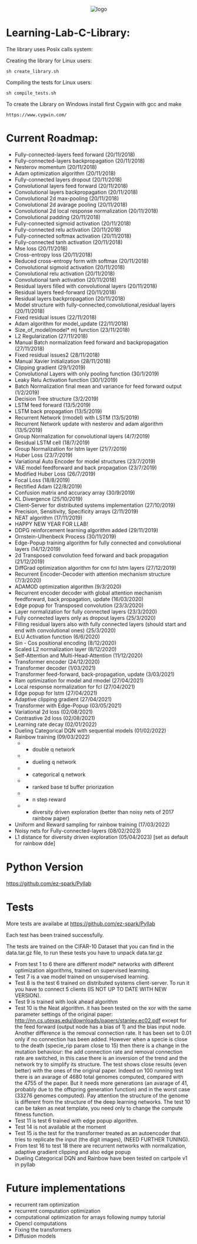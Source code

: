 <p align="center">
  <img src="https://i.ibb.co/bvbW4YL/photo2.jpg" alt="logo">
</p>

# Learning-Lab-C-Library:
The library uses Posix calls system:

Creating the library for Linux users:

```
sh create_library.sh
```

Compiling the tests for Linux users:

```
sh compile_tests.sh
```
To create the Library on Windows install first Cygwin with gcc and make
```
https://www.cygwin.com/
```
# Current Roadmap:

- Fully-connected-layers feed forward (20/11/2018)
- Fully-connected-layers backpropagation (20/11/2018)
- Nesterov momentum (20/11/2018)
- Adam optimization algorithm (20/11/2018)
- Fully-connected layers dropout (20/11/2018)
- Convolutional layers feed forward (20/11/2018)
- Convolutional layers backpropagation (20/11/2018)
- Convolutional 2d max-pooling (20/11/2018)
- Convolutional 2d avarage pooling (20/11/2018)
- Convolutional 2d local response normalization (20/11/2018)
- Convolutional padding (20/11/2018)
- Fully-connected sigmoid activation (20/11/2018)
- Fully-connected relu activation (20/11/2018)
- Fully-connected softmax activation (20/11/2018)
- Fully-connected tanh activation (20/11/2018)
- Mse loss (20/11/2018)
- Cross-entropy loss (20/11/2018)
- Reduced cross-entropy form with softmax (20/11/2018)
- Convolutional sigmoid activation (20/11/2018)
- Convolutional relu activation (20/11/2018)
- Convolutional tanh activation (20/11/2018)
- Residual layers filled with convolutional layers (20/11/2018)
- Residual layers feed-forward (20/11/2018)
- Residual layers backpropagation (20/11/2018)
- Model structure with fully-connected,convolutional,residual layers (20/11/2018)
- Fixed residual issues (22/11/2018)
- Adam algorithm for model_update (22/11/2018)
- Size_of_model(model* m) function (23/11/2018)
- L2 Regularization (27/11/2018)
- Manual Batch normalization feed forward and backpropagation (27/11/2018)
- Fixed residual issues2 (28/11/2018)
- Manual Xavier Initialization (28/11/2018)
- Clipping gradient (29/1/2019)
- Convolutional Layers with only pooling function (30/1/2019)
- Leaky Relu Activation function (30/1/2019)
- Batch Normalization final mean and variance for feed forward output (1/2/2019)
- Decision Tree structure (3/2/2019)
- LSTM feed forward (13/5/2019)
- LSTM back propagation (13/5/2019)
- Recurrent Network (rmodel) with LSTM (13/5/2019)
- Recurrent Network update with nesterov and adam algorithm (13/5/2019)
- Group Normalization for convolutional layers (4/7/2019)
- Residual LSTM cell (18/7/2019)
- Group Normalization for lstm layer (21/7/2019)
- Huber Loss (23/7/2019)
- Variational Auto Encoder for model structures (23/7/2019)
- VAE model feedforward and back propagation (23/7/2019)
- Modified Huber Loss (26/7/2019)
- Focal Loss (18/8/2019)
- Rectified Adam (22/8/2019)
- Confusion matrix and accuracy array (30/9/2019)
- KL Divergence (25/10/2019)
- Client-Server for distributed systems implementation (27/10/2019)
- Precision, Sensitivity, Specificity arrays (2/11/2019)
- NEAT algorithm (17/11/2019)
- HAPPY NEW YEAR FOR LLAB!
- DDPG reinforcement learning algorithm added (29/11/2019)
- Ornstein-Ulhenbeck Process (30/11/2019)
- Edge-Popup training algorithm for fully connected and convolutional layers (14/12/2019)
- 2d Transposed convolution feed forward and back propagation (21/12/2019)
- DiffGrad optimization algorithm for cnn fcl lstm layers (27/12/2019)
- Recurrent Encoder-Decoder with attention mechanism structure (7/3/2020)
- ADAMOD optimization algorithm (9/3/2020)
- Recurrent encoder decoder with global attention mechanism feedforward, back propagation, update (16/03/2020)
- Edge popup for Transposed convolution (23/3/2020)
- Layer normalization for fully connected layers (23/3/2020)
- Fully connected layers only as dropout layers (25/3/2020)
- Filling residual layers also with fully connected layers (should start and end with convolutional ones) (25/3/2020)
- ELU Activation function (6/6/2020)
- Sin - Cos positional encoding (8/12/2020)
- Scaled L2 normalization layer (8/12/2020)
- Self-Attention and Multi-Head-Attention (11/12/2020)
- Transformer encoder (24/12/2020)
- Transformer decoder (1/03/2021)
- Transformer feed-forward, back-propagation, update (3/03/2021)
- Ram optimization for model and rmodel (27/04/2021)
- Local response normalization for fcl (27/04/2021)
- Edge popup for lstm (27/04/2021)
- Adaptive clipping gradient (27/04/2021)
- Transformer with Edge-Popup (03/05/2021)
- Variational 2d loss (02/08/2021)
- Contrastive 2d loss (02/08/2021)
- Learning rate decay (02/01/2022)
- Dueling Categorical DQN with sequential models (01/02/2022)
- Rainbow training (09/03/2022)
  -  + double q network
  -  + dueling q network
  -  + categorical q network
  -  + ranked base td buffer priorization
  -  + n step reward
  -  + diversity driven exploration (better than noisy nets of 2017 rainbow paper)
- Uniform and Reward sampling for rainbow training (17/03/2022)
- Noisy nets for Fully-connected-layers (08/02/2023)
- L1 distance for diversity driven exploration (05/04/2023) [set as default for rainbow dde]

# Python Version

https://github.com/ez-spark/Pyllab


# Tests

More tests are availabe at https://github.com/ez-spark/Pyllab

Each test has been trained successfully.

The tests are trained on the CIFAR-10 Dataset that you can find in the data.tar.gz file, to run these tests you have to unpack data.tar.gz

- From test 1 to 6 there are different model* networks with different optimization algorithms, trained on supervised learning.
- Test 7 is a vae model trained on unsupervised learning.
- Test 8 is the test 6 trained on distributed systems client-server. To run it you have to connect 5 clients (IS NOT UP TO DATE WITH NEW VERSION).
- Test 9 is trained with look ahead algorithm
- Test 10 is the Neat algorithm. it has been tested on the xor with the same parameter settings of the original paper:
  http://nn.cs.utexas.edu/downloads/papers/stanley.ec02.pdf except for the feed forward (output node has a bias of 1) and the bias input node.
  Another difference is the removal connection rate. It has been set to 0.01 only if no connection has been added.
  However when a specie is close to the death (specie_rip param close to 15) then there is a change in the mutation behaviour:
  the add connection rate and removal connection rate are switched, in this case there is an inversion of the trend and the network
  try to simplify its structure. The test shows close results (even better) with the ones
  of the original paper. Indeed on 100 running test there is an avarage of 4680 total genomes computed, compared with the 4755 of the paper.
  But it needs more generations (an avarage of 41, probably due to the offspring generation function) and in the worst case (33276 genomes computed).
  Pay attention the structure of the genome is different from the structure of the deep learning networks.
  The test 10 can be taken as neat template, you need only to change the compute fitness function.
- Test 11 is test 6 trained with edge popup algorithm.
- Test 14 is not available at the moment
- Test 15 is the test for the transformer treated as an autoencoder that tries to replicate the input (the digit images), (NEED FURTHER TUNING).
- From test 16 to test 18 there are recurrent networks with normalization, adaptive gradient clipping and also edge popup
- Dueling Categorical DQN and Rainbow have been tested on cartpole v1 in pyllab

# Future implementations
- recurrent ram optimization
- recurrent computation optimization
- computational optimization for arrays following numpy tutorial
- Opencl computations
- Fixing the transformers
- Diffusion models


